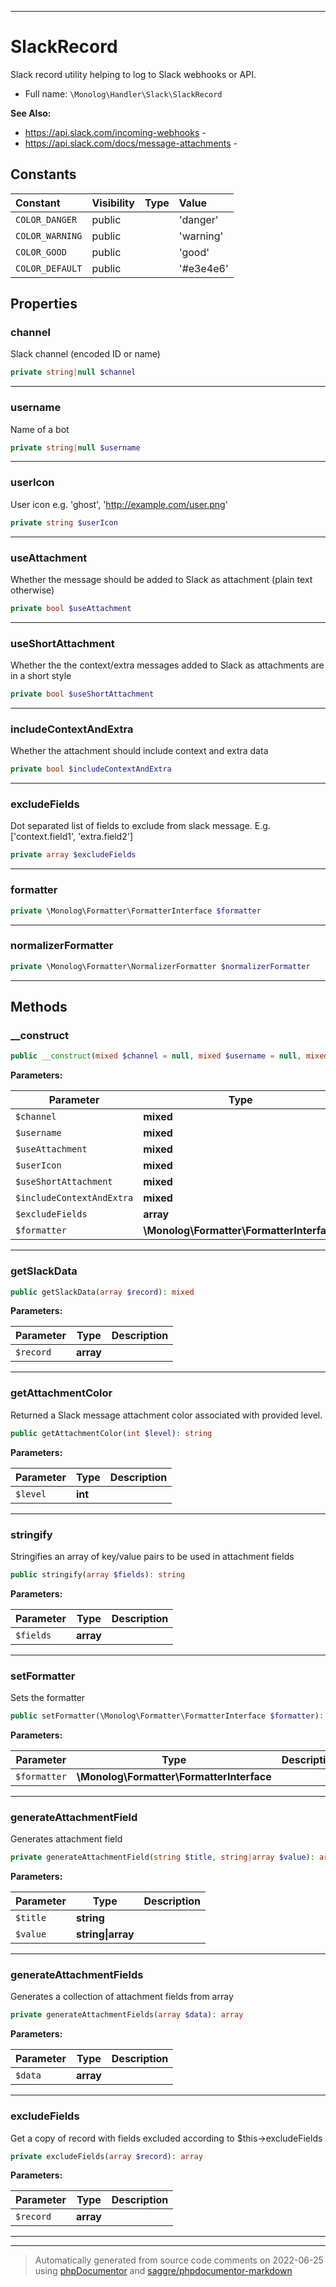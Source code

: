 ***

# SlackRecord

Slack record utility helping to log to Slack webhooks or API.



* Full name: `\Monolog\Handler\Slack\SlackRecord`

**See Also:**

* https://api.slack.com/incoming-webhooks - 
* https://api.slack.com/docs/message-attachments - 


## Constants

| Constant | Visibility | Type | Value |
|:---------|:-----------|:-----|:------|
|`COLOR_DANGER`|public| |&#039;danger&#039;|
|`COLOR_WARNING`|public| |&#039;warning&#039;|
|`COLOR_GOOD`|public| |&#039;good&#039;|
|`COLOR_DEFAULT`|public| |&#039;#e3e4e6&#039;|

## Properties


### channel

Slack channel (encoded ID or name)

```php
private string|null $channel
```






***

### username

Name of a bot

```php
private string|null $username
```






***

### userIcon

User icon e.g. 'ghost', 'http://example.com/user.png'

```php
private string $userIcon
```






***

### useAttachment

Whether the message should be added to Slack as attachment (plain text otherwise)

```php
private bool $useAttachment
```






***

### useShortAttachment

Whether the the context/extra messages added to Slack as attachments are in a short style

```php
private bool $useShortAttachment
```






***

### includeContextAndExtra

Whether the attachment should include context and extra data

```php
private bool $includeContextAndExtra
```






***

### excludeFields

Dot separated list of fields to exclude from slack message. E.g. ['context.field1', 'extra.field2']

```php
private array $excludeFields
```






***

### formatter



```php
private \Monolog\Formatter\FormatterInterface $formatter
```






***

### normalizerFormatter



```php
private \Monolog\Formatter\NormalizerFormatter $normalizerFormatter
```






***

## Methods


### __construct



```php
public __construct(mixed $channel = null, mixed $username = null, mixed $useAttachment = true, mixed $userIcon = null, mixed $useShortAttachment = false, mixed $includeContextAndExtra = false, array $excludeFields = array(), \Monolog\Formatter\FormatterInterface $formatter = null): mixed
```








**Parameters:**

| Parameter | Type | Description |
|-----------|------|-------------|
| `$channel` | **mixed** |  |
| `$username` | **mixed** |  |
| `$useAttachment` | **mixed** |  |
| `$userIcon` | **mixed** |  |
| `$useShortAttachment` | **mixed** |  |
| `$includeContextAndExtra` | **mixed** |  |
| `$excludeFields` | **array** |  |
| `$formatter` | **\Monolog\Formatter\FormatterInterface** |  |




***

### getSlackData



```php
public getSlackData(array $record): mixed
```








**Parameters:**

| Parameter | Type | Description |
|-----------|------|-------------|
| `$record` | **array** |  |




***

### getAttachmentColor

Returned a Slack message attachment color associated with
provided level.

```php
public getAttachmentColor(int $level): string
```








**Parameters:**

| Parameter | Type | Description |
|-----------|------|-------------|
| `$level` | **int** |  |




***

### stringify

Stringifies an array of key/value pairs to be used in attachment fields

```php
public stringify(array $fields): string
```








**Parameters:**

| Parameter | Type | Description |
|-----------|------|-------------|
| `$fields` | **array** |  |




***

### setFormatter

Sets the formatter

```php
public setFormatter(\Monolog\Formatter\FormatterInterface $formatter): mixed
```








**Parameters:**

| Parameter | Type | Description |
|-----------|------|-------------|
| `$formatter` | **\Monolog\Formatter\FormatterInterface** |  |




***

### generateAttachmentField

Generates attachment field

```php
private generateAttachmentField(string $title, string|array $value): array
```








**Parameters:**

| Parameter | Type | Description |
|-----------|------|-------------|
| `$title` | **string** |  |
| `$value` | **string&#124;array** |  |




***

### generateAttachmentFields

Generates a collection of attachment fields from array

```php
private generateAttachmentFields(array $data): array
```








**Parameters:**

| Parameter | Type | Description |
|-----------|------|-------------|
| `$data` | **array** |  |




***

### excludeFields

Get a copy of record with fields excluded according to $this->excludeFields

```php
private excludeFields(array $record): array
```








**Parameters:**

| Parameter | Type | Description |
|-----------|------|-------------|
| `$record` | **array** |  |




***


***
> Automatically generated from source code comments on 2022-06-25 using [phpDocumentor](http://www.phpdoc.org/) and [saggre/phpdocumentor-markdown](https://github.com/Saggre/phpDocumentor-markdown)
